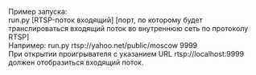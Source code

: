 Пример запуска:  
run.py [RTSP-поток входящий] [порт, по которому будет транслироваться входящий поток во внутреннюю сеть по протоколу RTSP]  
Например:
run.py rtsp://yahoo.net/public/moscow 9999  
При открытии проигрывателя с указанием URL rtsp://localhost:9999 должен отобразиться входящий поток.